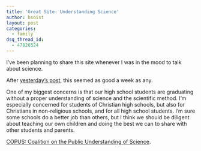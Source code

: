 ```yaml
---
title: 'Great Site: Understanding Science'
author: bsoist
layout: post
categories:
  - family
dsq_thread_id:
  - 47826524
---
```

I&#8217;ve been planning to share this site whenever I was in the mood to talk about science.

After [yesterday&#8217;s post][1], this seemed as good a week as any.

One of my biggest concerns is that our high school students are graduating without a proper understanding of science and the scientific method. I&#8217;m especially concerned for students of Christian high schools, but also for Christians in non-religious schools, and for all high school students. I&#8217;m sure some schools do a better job than others, but I think we should be diligent about teaching our own children and doing the best we can to share with other students and parents.

[COPUS: Coalition on the Public Understanding of Science][2].

 [1]: http://whsjr.soistmann.com/oped/2009/10/19/is-intelligent-design-science/
 [2]: http://www.copusproject.org/
